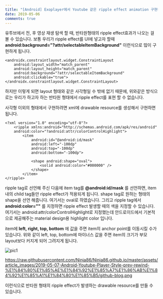 ```yaml
---
title: "[Android] Exoplayer에서 Youtube 같은 ripple effect animation 구현하기"
date: 2019-05-06
comments: true
---
```


유투브에서 전, 후 영상 재생 탐색 할 때, 반타원형태의 ripple effect효과가 나오는 걸 볼 수 있습니다.
보통 우리가 ripple effect를 UI에 넣고자 할때
**android:background="?attr/selectableItemBackground"**
이런식으로 많이 구현하게 됩니다.

~~~
<androidx.constraintlayout.widget.ConstraintLayout
    android:layout_width="match_parent"
    android:layout_height="match_parent"
    android:background="?attr/selectableItemBackground"
    android:clickable="true">
</androidx.constraintlayout.widget.ConstraintLayout>
~~~

하지만 이렇게 되면 layout 형태와 같은 사각형일 수 밖에 없기 때문에, 
위와같은 방식으로는 우리가 하고자 하는 반타원 형태에서 ripple effect를 표현 할 수 없습니다.

사각형 이외의 형태에서 구현하려면 xml에 drawable resource를 생성해서 구현하면 됩니다.

~~~
<?xml version="1.0" encoding="utf-8"?>
    <ripple xmlns:android="http://schemas.android.com/apk/res/android"
    android:color="?android:attr/colorControlHighlight">
        <item
            android:id="@android:id/mask"
            android:left="-100dp"
            android:top="-100dp"
            android:bottom="-100dp">

            <shape android:shape="oval">
                <solid android:color="#000000" />
            </shape>
        </item>
</ripple>
~~~

ripple tag로 선언해 주신 다음에 item tag를 **@android:id/mask** 를 선언하면,
item 내의 child tag들만 ripple effect가 적용되게 됩니다.
shape tag로 원하는 형태의 shape을 선언 해줍니다. 여기서는 oval로 하였습니다.
그리고 ripple tag에서 **android:color="<color>"** 를 지정하면 
ripple effect 발생할 때의 색을 지정할 수 있습니다.
여기서는 android:attr/colorControlHighlight로 지정했는데 
안드로이드에서 기본적으로 제공해주는 material design용 highlight color 입니다.

item에 **left, right, top, bottom** 에 값을 주면 item의 anchor point를 이동시킬 수가 있습니다.
위와 같이 left, top, bottom에 마이너스 값을 주면 item의 크기가 부모 layout보다 커지게 되어 그려지게 됩니다.

![pic1](/assets/article_images/2019-05-07-Android-Youtube-Player-Style-prev-rewind-구현하기/github-blog.png)

https://raw.githubusercontent.com/Ninja86/Ninja86.github.io/master/assets/article_images/2019-05-07-Android-Youtube-Player-Style-prev-rewind-%E1%84%80%E1%85%AE%E1%84%92%E1%85%A7%E1%86%AB%E1%84%92%E1%85%A1%E1%84%80%E1%85%B5/github-blog.png

이런식으로 반타원 형태의 ripple effect가 발생하는 drawable resource를 만들 수 있습니다.

